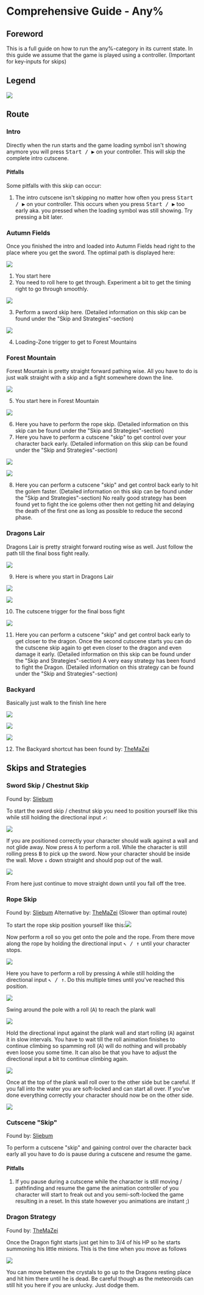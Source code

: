 # Comprehensive Guide - Any% 

## Foreword

This is a full guide on how to run the any%-category in its current state.
In this guide we assume that the game is played using a controller. (Important for key-inputs for skips)

## Legend
![](https://raw.githubusercontent.com/Tandashi/Speedrun-Guide-Assets/master/Slay%20the%20Dragon!/Any%25/Legend.png)

## Route

### Intro

Directly when the run starts and the game loading symbol isn't showing anymore you will press <kbd>Start / ▶</kbd> on your controller.
This will skip the complete intro cutscene. 

#### Pitfalls

Some pitfalls with this skip can occur:

1. The intro cutscene isn't skipping no matter how often you press <kbd>Start / ▶</kbd> on your controller. This occurs when you press <kbd>Start / ▶</kbd> too early aka. you pressed when the loading symbol was still showing. Try pressing a bit later.

### Autumn Fields

Once you finished the intro and loaded into Autumn Fields head right to the place where you get the sword.
The optimal path is displayed here:

![](https://raw.githubusercontent.com/Tandashi/Speedrun-Guide-Assets/master/Slay%20the%20Dragon!/Any%25/Route/Autumn_Fields_1.png)

1. You start here
2. You need to roll here to get through. Experiment a bit to get the timing right to go through smoothly.

![](https://raw.githubusercontent.com/Tandashi/Speedrun-Guide-Assets/master/Slay%20the%20Dragon!/Any%25/Route/Autumn_Fields_2.png)

3. Perform a sword skip here. (Detailed information on this skip can be found under the "Skip and Strategies"-section)

![](https://raw.githubusercontent.com/Tandashi/Speedrun-Guide-Assets/master/Slay%20the%20Dragon!/Any%25/Route/Autumn_Fields_3.png)

4. Loading-Zone trigger to get to Forest Mountains

### Forest Mountain

Forest Mountain is pretty straight forward pathing wise. All you have to do is just walk straight with a skip and a fight somewhere down the line.

![](https://raw.githubusercontent.com/Tandashi/Speedrun-Guide-Assets/master/Slay%20the%20Dragon!/Any%25/Route/ForestMountain_1.png)

5. You start here in Forest Mountain

![](https://raw.githubusercontent.com/Tandashi/Speedrun-Guide-Assets/master/Slay%20the%20Dragon!/Any%25/Route/ForestMountain_2.png)

6. Here you have to perform the rope skip. (Detailed information on this skip can be found under the "Skip and Strategies"-section)
7. Here you have to perform a cutscene "skip" to get control over your character back early. (Detailed information on this skip can be found under the "Skip and Strategies"-section)

![](https://raw.githubusercontent.com/Tandashi/Speedrun-Guide-Assets/master/Slay%20the%20Dragon!/Any%25/Route/ForestMountain_3.png)

![](https://raw.githubusercontent.com/Tandashi/Speedrun-Guide-Assets/master/Slay%20the%20Dragon!/Any%25/Route/ForestMountain_4.png)

8. Here you can perform a cutscene "skip" and get control back early to hit the golem faster. (Detailed information on this skip can be found under the "Skip and Strategies"-section)
   No really good strategy has been found yet to fight the ice golems other then not getting hit and delaying the death of the first one as long as possible to reduce the second phase.

### Dragons Lair

Dragons Lair is pretty straight forward routing wise as well. Just follow the path till the final boss fight really.

![](https://raw.githubusercontent.com/Tandashi/Speedrun-Guide-Assets/master/Slay%20the%20Dragon!/Any%25/Route/Dragons_Lair_1.png)

9. Here is where you start in Dragons Lair

![](https://raw.githubusercontent.com/Tandashi/Speedrun-Guide-Assets/master/Slay%20the%20Dragon!/Any%25/Route/Dragons_Lair_2.png)

![](https://raw.githubusercontent.com/Tandashi/Speedrun-Guide-Assets/master/Slay%20the%20Dragon!/Any%25/Route/Dragons_Lair_3.png)

10. The cutscene trigger for the final boss fight

![](https://raw.githubusercontent.com/Tandashi/Speedrun-Guide-Assets/master/Slay%20the%20Dragon!/Any%25/Route/Dragons_Lair_4.png)

11. Here you can perform a cutscene "skip" and get control back early to get closer to the dragon. Once the second cutscene starts you can do the cutscene skip again to get even closer to the dragon and even damage it early. (Detailed information on this skip can be found under the "Skip and Strategies"-section)
    A very easy strategy has been found to fight the Dragon.  (Detailed information on this strategy can be found under the "Skip and Strategies"-section)

### Backyard

Basically just walk to the finish line here

![](https://raw.githubusercontent.com/Tandashi/Speedrun-Guide-Assets/master/Slay%20the%20Dragon!/Any%25/Route/Backyard_1.png)

![](https://raw.githubusercontent.com/Tandashi/Speedrun-Guide-Assets/master/Slay%20the%20Dragon!/Any%25/Route/Backyard_2.png)

![](https://raw.githubusercontent.com/Tandashi/Speedrun-Guide-Assets/master/Slay%20the%20Dragon!/Any%25/Route/Backyard_3.png)

12. The Backyard shortcut has been found by: [TheMaZei](https://www.speedrun.com/user/TheMaZei)

## Skips and Strategies

### Sword Skip / Chestnut Skip

Found by: [Sliebum](https://www.speedrun.com/user/Sliebum)

To start the sword skip / chestnut skip you need to position yourself like this while still holding the directional input <kbd>↗</kbd>:

![](https://raw.githubusercontent.com/Tandashi/Speedrun-Guide-Assets/master/Slay%20the%20Dragon!/Any%25/Skips/Sword%20Skip/Positioning.jpg)

If you are positioned correctly your character should walk against a wall and not glide away. Now press <kbd>A</kbd> to perform a roll. While the character is still rolling press <kbd>B</kbd> to pick up the sword. Now your character should be inside the wall. Move <kbd>↓</kbd> down straight and should pop out of the wall.

![](https://raw.githubusercontent.com/Tandashi/Speedrun-Guide-Assets/master/Slay%20the%20Dragon!/Any%25/Skips/Sword%20Skip/Result.jpg)

From here just continue to move straight down until you fall off the tree.

### Rope Skip

Found by: [Sliebum](https://www.speedrun.com/user/Sliebum)
Alternative by: [TheMaZei](https://www.speedrun.com/user/TheMaZei) (Slower than optimal route)

To start the rope skip position yourself like this:![](https://raw.githubusercontent.com/Tandashi/Speedrun-Guide-Assets/master/Slay%20the%20Dragon!/Any%25/Skips/Rope%20Skip/Positioning.jpg)

Now perform a roll so you get onto the pole and the rope. From there move along the rope by holding the directional input <kbd>↖ / ↑</kbd> until your character stops.

![](https://raw.githubusercontent.com/Tandashi/Speedrun-Guide-Assets/master/Slay%20the%20Dragon!/Any%25/Skips/Rope%20Skip/Mid_1.jpg)

Here you have to perform a roll by pressing <kbd>A</kbd> while still holding the directional input <kbd>↖ / ↑</kbd>. Do this multiple times until you've reached this position.

![](https://raw.githubusercontent.com/Tandashi/Speedrun-Guide-Assets/master/Slay%20the%20Dragon!/Any%25/Skips/Rope%20Skip/Mid_2.jpg)

Swing around the pole with a roll (<kbd>A</kbd>) to reach the plank wall

![](https://raw.githubusercontent.com/Tandashi/Speedrun-Guide-Assets/master/Slay%20the%20Dragon!/Any%25/Skips/Rope%20Skip/Mid_3.jpg)

Hold the directional input against the plank wall and start rolling  (<kbd>A</kbd>)  against it in slow intervals. You have to wait till the roll animation finishes to continue climbing so spamming roll (<kbd>A</kbd>) will do nothing and will probably even loose you some time. It can also be that you have to adjust the directional input a bit to continue climbing again.

![](https://raw.githubusercontent.com/Tandashi/Speedrun-Guide-Assets/master/Slay%20the%20Dragon!/Any%25/Skips/Rope%20Skip/Mid_4.jpg)

Once at the top of the plank wall roll over to the other side but be careful. If you fall into the water you are soft-locked and can start all over.
If you've done everything correctly your character should now be on the other side.

![](https://raw.githubusercontent.com/Tandashi/Speedrun-Guide-Assets/master/Slay%20the%20Dragon!/Any%25/Skips/Rope%20Skip/Result.jpg)

### Cutscene "Skip"

Found by: [Sliebum](https://www.speedrun.com/user/Sliebum)

To perform a cutscene "skip" and gaining control over the character back early all you have to do is pause during a cutscene and resume the game.

#### Pitfalls

1. If you pause during a cutscene while the character is still moving / pathfinding and resume the game the animation controller of you character will start to freak out and you semi-soft-locked the game resulting in a reset. In this state however you animations are instant ;)

### Dragon Strategy

Found by: [TheMaZei](https://www.speedrun.com/user/TheMaZei)

Once the Dragon fight starts just get him to 3/4 of his HP so he starts summoning his little minions. This is the time when you move as follows

![](https://raw.githubusercontent.com/Tandashi/Speedrun-Guide-Assets/master/Slay%20the%20Dragon!/Any%25/Strategies/Dragon/Result.png)

You can move between the crystals to go up to the Dragons resting place and hit him there until he is dead. Be careful though as the meteoroids can still hit you here if you are unlucky. Just dodge them. 